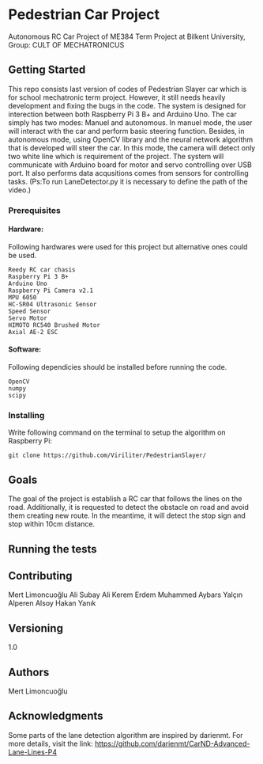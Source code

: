 # Pedestrian Car Project
Autonomous RC Car Project of ME384 Term Project at Bilkent University,
Group: CULT OF MECHATRONICUS

## Getting Started
This repo consists last version of codes of Pedestrian Slayer car which is for school mechatronic term project. However, it still needs heavily development and fixing the bugs in the code. The system is designed for interection between both Raspberry Pi 3 B+ and Arduino Uno.
The car simply has two modes: Manuel and autonomous. In manuel mode, the user will interact with the car and perform basic steering function. Besides, in autonomous mode, using OpenCV library and the neural network algorithm that is developed will steer the car. In this mode, the camera will detect only two white line which is requirement of the project. The system will communicate with Arduino board for motor and servo controlling over USB port. It also performs data acqusitions comes from sensors for controlling tasks.
(Ps:To run LaneDetector.py it is necessary to define the path of the video.)

### Prerequisites
#### Hardware:
Following hardwares were used for this project but alternative ones could be used.
```
Reedy RC car chasis
Raspberry Pi 3 B+
Arduino Uno
Raspberry Pi Camera v2.1
MPU 6050
HC-SR04 Ultrasonic Sensor
Speed Sensor
Servo Motor
HIMOTO RC540 Brushed Motor
Axial AE-2 ESC
```
#### Software:
Following dependicies should be installed before running the code.
```
OpenCV
numpy
scipy
```
### Installing
Write following command on the terminal to setup the algorithm on Raspberry Pi:
```
git clone https://github.com/Viriliter/PedestrianSlayer/
```

## Goals
The goal of the project is establish a RC car that follows the lines on the road. Additionally, it is requested to detect the obstacle on road and avoid them creating new route. In the meantime, it will detect the stop sign and stop within 10cm distance.
## Running the tests

## Contributing
Mert Limoncuoğlu
Ali Subay
Ali Kerem Erdem
Muhammed Aybars Yalçın
Alperen Alsoy
Hakan Yanık
## Versioning
1.0
## Authors
Mert Limoncuoğlu

## Acknowledgments
Some parts of the lane detection algorithm are inspired by darienmt. For more details,
visit the link: https://github.com/darienmt/CarND-Advanced-Lane-Lines-P4

